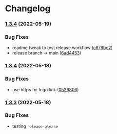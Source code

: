# Changelog

### [1.3.4](https://github.com/broofa/runmd/compare/v1.3.3...v1.3.4) (2022-05-19)


### Bug Fixes

* readme tweak to test release workflow ([c678bc2](https://github.com/broofa/runmd/commit/c678bc2ef6e2c5f3c4ae19ed04832e0f68591ded))
* release branch -> main ([6ad4453](https://github.com/broofa/runmd/commit/6ad4453be382207aa24fcc445afa60d28bab3ec9))

### [1.3.4](https://github.com/broofa/runmd/compare/v1.3.3...v1.3.4) (2022-05-18)


### Bug Fixes

* use https for logo link ([0526806](https://github.com/broofa/runmd/commit/0526806a05fcbb63efff24d9bf80699cf8bed3da))

### [1.3.3](https://github.com/broofa/runmd/compare/v1.3.2...v1.3.3) (2022-05-18)


### Bug Fixes

* testing `release-please`
